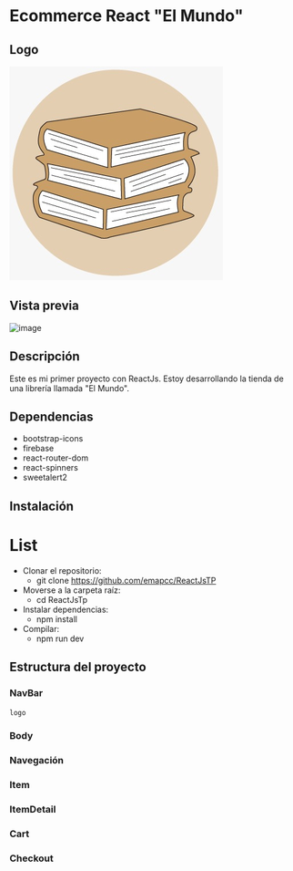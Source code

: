 # Ecommerce React "El Mundo"

## Logo
![image](/src/assets/logo-libreria.jpeg)

## Vista previa
![image](/src/assets/pagina-gif.gif)

## Descripción
Este es mi primer proyecto con ReactJs. Estoy desarrollando la tienda de una librería llamada "El Mundo".

## Dependencias
* bootstrap-icons
* firebase
* react-router-dom
* react-spinners
* sweetalert2

## Instalación
# List
* Clonar el repositorio: 
    * git clone https://github.com/emapcc/ReactJsTP
* Moverse a la carpeta raíz:
    * cd ReactJsTp
* Instalar dependencias:
    * npm install
* Compilar:
    * npm run dev

## Estructura del proyecto

### NavBar
    logo

### Body

### Navegación

### Item

### ItemDetail

### Cart

### Checkout